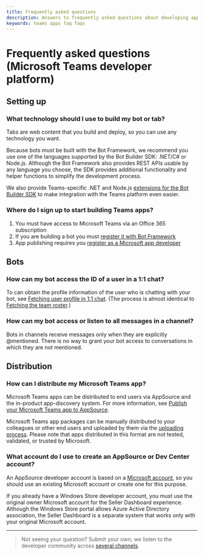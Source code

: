 ```yaml
---
title: Frequently asked questions
description: Answers to frequently asked questions about developing apps for Microsoft Teams
keywords: teams apps faq faqs
---
```


# Frequently asked questions (Microsoft Teams developer platform)

## Setting up

### What technology should I use to build my bot or tab?

Tabs are web content that you build and deploy, so you can use any technology you want.

Because bots must be built with the Bot Framework, we recommend you use one of the languages supported by the Bot Builder SDK: .NET/C# or Node.js. Although the Bot Framework also provides REST APIs usable by any language you choose, the SDK provides additional functionality and helper functions to simplify the development process.

We also provide Teams-specific .NET and Node.js [extensions for the Bot Builder SDK](~/get-started/code#microsoft-teams-extensions-for-the-bot-builder-sdk) to make integration with the Teams platform even easier.

### Where do I sign up to start building Teams apps?

1. You must have access to Microsoft Teams via an Office 365 subscription
2. If you are building a bot you must [register it with Bot Framework](~/concepts/bots/bots-create)
3. App publishing requires you [register as a Microsoft app developer](//developer.microsoft.com/en-us/store/register)

## Bots

### How can my bot access the ID of a user in a 1:1 chat?

To can obtain the profile information of the user who is chatting with your bot, see [Fetching user profile in 1:1 chat](~/concepts/bots/bots-context#fetching-user-profile-in-11-chat). (The process is almost identical to [Fetching the team roster](~/concepts/bots/bots-context#fetching-the-team-roster).)

### How can my bot access or listen to all messages in a channel?

Bots in channels receive messages only when they are explicitly @mentioned. There is no way to grant your bot access to conversations in which they are not mentioned.

## Distribution

### How can I distribute my Microsoft Teams app?

Microsoft Teams apps can be distributed to end users via AppSource and the in-product app-discovery system. For more information, see [Publish your Microsoft Teams app to AppSource](~/publishing/apps-publish).

Microsoft Teams app packages can be manually distributed to your colleagues or other end users and uploaded by them via the [uploading process](~/concepts/apps/apps-upload). Please note that apps distributed in this format are not tested, validated, or trusted by Microsoft.

### What account do I use to create an AppSource or Dev Center account?

An AppSource developer account is based on a [Microsoft account](https://account.microsoft.com/account), so you should use an existing Microsoft account or create one for this purpose.

If you already have a Windows Store developer account, you must use the original owner Microsoft account for the Seller Dashboard experience. Although the Windows Store portal allows Azure Active Directory association, the Seller Dashboard is a separate system that works only with your original Microsoft account.

---

>Not seeing your question? Submit your own; we listen to the developer community across [several channels](~/feedback).
